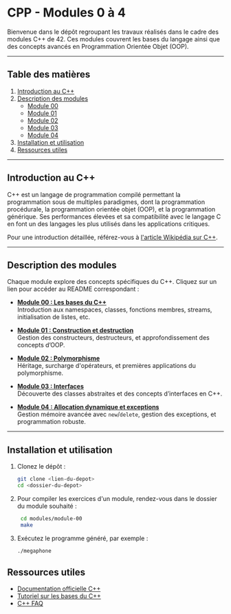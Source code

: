 # CPP - Modules 0 à 4

Bienvenue dans le dépôt regroupant les travaux réalisés dans le cadre des modules C++ de 42. Ces modules couvrent les bases du langage ainsi que des concepts avancés en Programmation Orientée Objet (OOP).

---

## Table des matières

1. [Introduction au C++](#introduction-au-c)
2. [Description des modules](#description-des-modules)
   - [Module 00](modules/module-00/README.md)
   - [Module 01](modules/module-01/README.md)
   - [Module 02](modules/module-02/README.md)
   - [Module 03](modules/module-03/README.md)
   - [Module 04](modules/module-04/README.md)
3. [Installation et utilisation](#installation-et-utilisation)
4. [Ressources utiles](#ressources-utiles)

---

## Introduction au C++

C++ est un langage de programmation compilé permettant la programmation sous de multiples paradigmes, dont la programmation procédurale, la programmation orientée objet (OOP), et la programmation générique. Ses performances élevées et sa compatibilité avec le langage C en font un des langages les plus utilisés dans les applications critiques.

Pour une introduction détaillée, référez-vous à [l'article Wikipédia sur C++](https://fr.wikipedia.org/wiki/C%2B%2B).

---

## Description des modules

Chaque module explore des concepts spécifiques du C++. Cliquez sur un lien pour accéder au README correspondant :

- **[Module 00 : Les bases du C++](modules/module-00/README.md)**  
  Introduction aux namespaces, classes, fonctions membres, streams, initialisation de listes, etc.

- **[Module 01 : Construction et destruction](modules/module-01/README.md)**  
  Gestion des constructeurs, destructeurs, et approfondissement des concepts d’OOP.

- **[Module 02 : Polymorphisme](modules/module-02/README.md)**  
  Héritage, surcharge d'opérateurs, et premières applications du polymorphisme.

- **[Module 03 : Interfaces](modules/module-03/README.md)**  
  Découverte des classes abstraites et des concepts d’interfaces en C++.

- **[Module 04 : Allocation dynamique et exceptions](modules/module-04/README.md)**  
  Gestion mémoire avancée avec `new`/`delete`, gestion des exceptions, et programmation robuste.

---

## Installation et utilisation

1. Clonez le dépôt :
   ```bash
   git clone <lien-du-depot>
   cd <dossier-du-depot>

2. Pour compiler les exercices d'un module, rendez-vous dans le dossier du module souhaité :
   ```bash
	cd modules/module-00
	make

3. Exécutez le programme généré, par exemple :
	```bash
	./megaphone


## Ressources utiles

- [Documentation officielle C++](https://en.cppreference.com/)
- [Tutoriel sur les bases du C++](https://www.learncpp.com/)
- [C++ FAQ](https://isocpp.org/faq)
